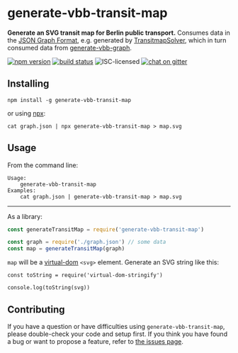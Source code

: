# generate-vbb-transit-map

**Generate an SVG transit map for Berlin public transport.** Consumes data in the [JSON Graph Format](http://jsongraphformat.info), e.g. generated by [TransitmapSolver](https://github.com/dirkschumacher/TransitmapSolver.jl), which in turn consumed data from [generate-vbb-graph](https://github.com/derhuerst/generate-vbb-graph).

[![npm version](https://img.shields.io/npm/v/generate-vbb-transit-map.svg)](https://www.npmjs.com/package/generate-vbb-transit-map)
[![build status](https://img.shields.io/travis/derhuerst/generate-vbb-transit-map.svg)](https://travis-ci.org/derhuerst/generate-vbb-transit-map)
![ISC-licensed](https://img.shields.io/github/license/derhuerst/generate-vbb-transit-map.svg)
[![chat on gitter](https://badges.gitter.im/derhuerst.svg)](https://gitter.im/derhuerst)


## Installing

```shell
npm install -g generate-vbb-transit-map
```

or using [npx](https://github.com/zkat/npx#readme):

```shell
cat graph.json | npx generate-vbb-transit-map > map.svg
```


## Usage

From the command line:

```shell
Usage:
    generate-vbb-transit-map
Examples:
    cat graph.json | generate-vbb-transit-map > map.svg
```

---

As a library:

```js
const generateTransitMap = require('generate-vbb-transit-map')

const graph = require('./graph.json') // some data
const map = generateTransitMap(graph)
```

`map` will be a [virtual-dom](https://github.com/Matt-Esch/virtual-dom#virtual-dom) `<svg>` element. Generate an SVG string like this:

```
const toString = require('virtual-dom-stringify')

console.log(toString(svg))
```


## Contributing

If you have a question or have difficulties using `generate-vbb-transit-map`, please double-check your code and setup first. If you think you have found a bug or want to propose a feature, refer to [the issues page](https://github.com/derhuerst/generate-vbb-transit-map/issues).
